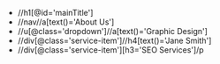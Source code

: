 * //h1[@id='mainTitle']
* //nav//a[text()='About Us']
* //u[@class='dropdown']//a[text()='Graphic Design']
* //div[@class='service-item']//h4[text()='Jane Smith']
* //div[@class='service-item'][h3='SEO Services']/p


